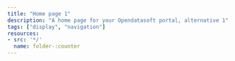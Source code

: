 ```yaml
---
title: "Home page 1"
description: "A home page for your Opendatasoft portal, alternative 1"
tags: ["display", "navigation"]
resources:
- src: '*/'
  name: folder-:counter
---
```

